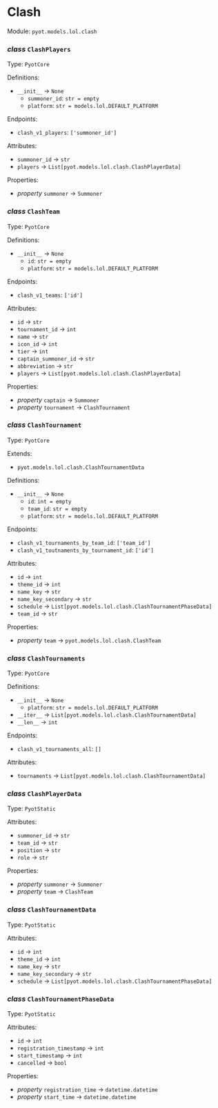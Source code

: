 # Clash 

Module: `pyot.models.lol.clash` 

### _class_ `ClashPlayers`

Type: `PyotCore` 

Definitions: 
* `__init__` -> `None` 
  * `summoner_id`: `str = empty` 
  * `platform`: `str = models.lol.DEFAULT_PLATFORM` 

Endpoints: 
* `clash_v1_players`: `['summoner_id']` 

Attributes: 
* `summoner_id` -> `str` 
* `players` -> `List[pyot.models.lol.clash.ClashPlayerData]` 

Properties: 
* _property_ `summoner` -> `Summoner` 


### _class_ `ClashTeam`

Type: `PyotCore` 

Definitions: 
* `__init__` -> `None` 
  * `id`: `str = empty` 
  * `platform`: `str = models.lol.DEFAULT_PLATFORM` 

Endpoints: 
* `clash_v1_teams`: `['id']` 

Attributes: 
* `id` -> `str` 
* `tournament_id` -> `int` 
* `name` -> `str` 
* `icon_id` -> `int` 
* `tier` -> `int` 
* `captain_summoner_id` -> `str` 
* `abbreviation` -> `str` 
* `players` -> `List[pyot.models.lol.clash.ClashPlayerData]` 

Properties: 
* _property_ `captain` -> `Summoner` 
* _property_ `tournament` -> `ClashTournament` 


### _class_ `ClashTournament`

Type: `PyotCore` 

Extends: 
* `pyot.models.lol.clash.ClashTournamentData` 

Definitions: 
* `__init__` -> `None` 
  * `id`: `int = empty` 
  * `team_id`: `str = empty` 
  * `platform`: `str = models.lol.DEFAULT_PLATFORM` 

Endpoints: 
* `clash_v1_tournaments_by_team_id`: `['team_id']` 
* `clash_v1_toutnaments_by_tournament_id`: `['id']` 

Attributes: 
* `id` -> `int` 
* `theme_id` -> `int` 
* `name_key` -> `str` 
* `name_key_secondary` -> `str` 
* `schedule` -> `List[pyot.models.lol.clash.ClashTournamentPhaseData]` 
* `team_id` -> `str` 

Properties: 
* _property_ `team` -> `pyot.models.lol.clash.ClashTeam` 


### _class_ `ClashTournaments`

Type: `PyotCore` 

Definitions: 
* `__init__` -> `None` 
  * `platform`: `str = models.lol.DEFAULT_PLATFORM` 
* `__iter__` -> `List[pyot.models.lol.clash.ClashTournamentData]` 
* `__len__` -> `int` 

Endpoints: 
* `clash_v1_tournaments_all`: `[]` 

Attributes: 
* `tournaments` -> `List[pyot.models.lol.clash.ClashTournamentData]` 


### _class_ `ClashPlayerData`

Type: `PyotStatic` 

Attributes: 
* `summoner_id` -> `str` 
* `team_id` -> `str` 
* `position` -> `str` 
* `role` -> `str` 

Properties: 
* _property_ `summoner` -> `Summoner` 
* _property_ `team` -> `ClashTeam` 


### _class_ `ClashTournamentData`

Type: `PyotStatic` 

Attributes: 
* `id` -> `int` 
* `theme_id` -> `int` 
* `name_key` -> `str` 
* `name_key_secondary` -> `str` 
* `schedule` -> `List[pyot.models.lol.clash.ClashTournamentPhaseData]` 


### _class_ `ClashTournamentPhaseData`

Type: `PyotStatic` 

Attributes: 
* `id` -> `int` 
* `registration_timestamp` -> `int` 
* `start_timestamp` -> `int` 
* `cancelled` -> `bool` 

Properties: 
* _property_ `registration_time` -> `datetime.datetime` 
* _property_ `start_time` -> `datetime.datetime` 


